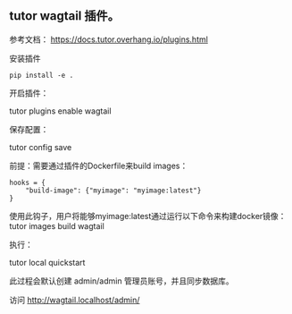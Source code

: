 ## tutor wagtail 插件。

参考文档： https://docs.tutor.overhang.io/plugins.html

安装插件

    pip install -e .

开启插件：

 tutor plugins enable wagtail
 
保存配置：

 tutor config save 

前提：需要通过插件的Dockerfile来build images： 

    hooks = {
        "build-image": {"myimage": "myimage:latest"}
    }
    
使用此钩子，用户将能够myimage:latest通过运行以下命令来构建docker镜像：
tutor images build wagtail

执行：

tutor local quickstart

此过程会默认创建 admin/admin 管理员账号，并且同步数据库。

访问 http://wagtail.localhost/admin/





